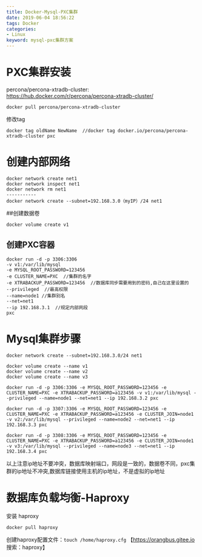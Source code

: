 ```yaml
---
title: Docker-Mysql-PXC集群
date: 2019-06-04 18:56:22
tags: Docker
categories:
- Linux
keyword: mysql-pxc集群方案
---
```


# PXC集群安装

percona/percona-xtradb-cluster: <https://hub.docker.com/r/percona/percona-xtradb-cluster/>

```
docker pull percona/percona-xtradb-cluster
```

修改tag

```
docker tag oldName NewName  //docker tag docker.io/percona/percona-xtradb-cluster pxc
```

# 创建内部网络

```
docker network create net1
docker network inspect net1
docker network rm net1
-----------
docker network create --subnet=192.168.3.0（myIP）/24 net1
```

##创建数据卷

```
docker volume create v1
```

## 创建PXC容器

```
docker run -d -p 3306:3306
-v v1:/var/lib/mysql
-e MYSQL_ROOT_PASSWORD=123456
-e CLUSTER_NAME=PXC  //集群的名字
-e XTRABACKUP_PASSWORD=123456  //数据库同步需要用到的密码,自己在这里设置的
--privileged  //最高权限
--name=node1 //集群别名
--net=net1 
--ip 192.168.3.1  //规定内部网段
pxc
```

# Mysql集群步骤

```
docker network create --subnet=192.168.3.0/24 net1

docker volume create --name v1
docker volume create --name v2
docker volume create --name v3

docker run -d -p 3306:3306 -e MYSQL_ROOT_PASSWORD=123456 -e CLUSTER_NAME=PXC -e XTRABACKUP_PASSWORD=a123456 -v v1:/var/lib/mysql --privileged --name=node1 --net=net1 --ip 192.168.3.2 pxc

docker run -d -p 3307:3306 -e MYSQL_ROOT_PASSWORD=123456 -e CLUSTER_NAME=PXC -e XTRABACKUP_PASSWORD=a123456 -e CLUSTER_JOIN=node1 -v v2:/var/lib/mysql --privileged --name=node2 --net=net1 --ip 192.168.3.3 pxc

docker run -d -p 3308:3306 -e MYSQL_ROOT_PASSWORD=123456 -e CLUSTER_NAME=PXC -e XTRABACKUP_PASSWORD=a123456 -e CLUSTER_JOIN=node1 -v v3:/var/lib/mysql --privileged --name=node3 --net=net1 --ip 192.168.3.4 pxc
```

以上注意ip地址不要冲突，数据库映射端口，网段是一致的，数据卷不同，pxc集群的ip地址不冲突,数据库链接使用主机的ip地址，不是虚拟的ip地址

# 数据库负载均衡-Haproxy

安装 haproxy

```
docker pull haproxy
```

创建haproxy配置文件：`touch /home/haproxy.cfg` 【https://orangbus.gitee.io 搜索：haproxy】









